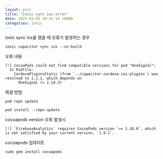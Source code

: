 ```yaml
---
layout: post
title: "Ionic sync ios error"
date: 2021-03-05 10:41:14 +0900
categories: ionic
---
```



ionic sync ios를 했을 때 오류가 발생하는 경우

```
ionic capacitor sync ios --no-build
```


오류 내용
```
[!] CocoaPods could not find compatible versions for pod "OneSignal":
  In Podfile:
    CordovaPluginsStatic (from `../capacitor-cordova-ios-plugins`) was resolved to 2.1.2, which depends on
      OneSignal (= 2.14.3)
```


해결 방법 

```
pod repo update

pod install --repo-update

```


cocoapods version 오류 발생시 
```
[!] `FirebaseAnalytics` requires CocoaPods version `>= 1.10.0`, which is not satisfied by your current version, `1.9.1`.

```


cocoapods 업데이트 
```
sudo gem install cocoapods
```




